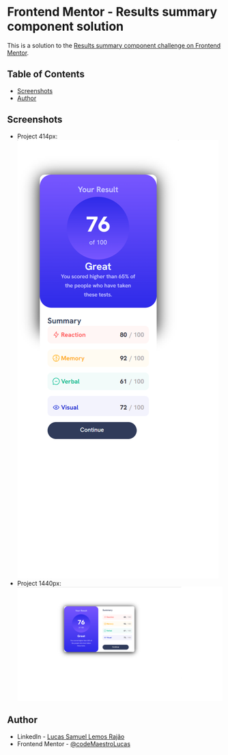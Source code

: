 # Frontend Mentor - Results summary component solution

This is a solution to the [Results summary component challenge on Frontend Mentor](https://www.frontendmentor.io/challenges/results-summary-component-CE_K6s0maV).

## Table of Contents

- [Screenshots](#screenshots)
- [Author](#author)

## Screenshots

- Project 414px:
    ![Img-414px](./prints/iPhone-XR-XS-Max-414x896.png)
- Project 1440px:
    ![Img-1440px](./prints/Medium-Screen-1440x800.png)

## Author

- LinkedIn - [Lucas Samuel Lemos Rajão](https://www.linkedin.com/in/lucas-samuel-64846a253/)
- Frontend Mentor - [@codeMaestroLucas](https://github.com/codeMaestroLucas)
